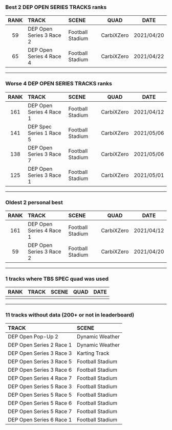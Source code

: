 ### Best 2 DEP OPEN SERIES TRACKS ranks
|RANK|TRACK|SCENE|QUAD|DATE|
|:---:|:---|:---|:---:|:---:|
|59|DEP Open Series 3 Race 2|Football Stadium|CarbiXZero|2021/04/20|
|65|DEP Open Series 4 Race 4|Football Stadium|CarbiXZero|2021/04/22|
---
### Worse 4 DEP OPEN SERIES TRACKS ranks
|RANK|TRACK|SCENE|QUAD|DATE|
|:---:|:---|:---|:---:|:---:|
|161|DEP Open Series 4 Race 1|Football Stadium|CarbiXZero|2021/04/12|
|141|DEP Spec Series 1 Race 5|Football Stadium|CarbiXZero|2021/05/06|
|138|DEP Open Series 3 Race 7|Football Stadium|CarbiXZero|2021/05/06|
|125|DEP Open Series 3 Race 1|Football Stadium|CarbiXZero|2021/05/01|
---
### Oldest 2 personal best
|RANK|TRACK|SCENE|QUAD|DATE|
|:---:|:---|:---|:---:|:---:|
|161|DEP Open Series 4 Race 1|Football Stadium|CarbiXZero|2021/04/12|
|59|DEP Open Series 3 Race 2|Football Stadium|CarbiXZero|2021/04/20|
---
### 1 tracks where TBS SPEC quad was used
|RANK|TRACK|SCENE|QUAD|DATE|
|:---:|:---|:---|:---:|:---:|
||||||
---
### 11 tracks without data (200+ or not in leaderboard)
|TRACK|SCENE|
|:---|:---|
|DEP Open Pop-Up 2|Dynamic Weather|
|DEP Open Series 2 Race 1|Dynamic Weather|
|DEP Open Series 3 Race 3|Karting Track|
|DEP Open Series 3 Race 5|Football Stadium|
|DEP Open Series 3 Race 6|Football Stadium|
|DEP Open Series 4 Race 7|Football Stadium|
|DEP Open Series 5 Race 3|Football Stadium|
|DEP Open Series 5 Race 5|Football Stadium|
|DEP Open Series 5 Race 6|Football Stadium|
|DEP Open Series 5 Race 7|Football Stadium|
|DEP Open Series 6 Race 1|Football Stadium|
